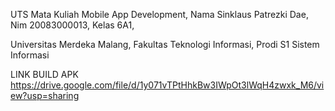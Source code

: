 UTS Mata Kuliah Mobile App Development,
Nama Sinklaus Patrezki Dae,
Nim 20083000013,
Kelas 6A1,


Universitas Merdeka Malang,
Fakultas Teknologi Informasi,
Prodi S1 Sistem Informasi


LINK BUILD APK
https://drive.google.com/file/d/1y071vTPtHhkBw3IWpOt3lWqH4zwxk_M6/view?usp=sharing
